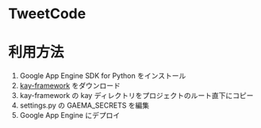 # TweetCode

# 利用方法

1. Google App Engine SDK for Python をインストール
2. [kay-framework](https://code.google.com/p/kay-framework/) をダウンロード
3. kay-framework の kay ディレクトリをプロジェクトのルート直下にコピー
4. settings.py の GAEMA_SECRETS を編集
5. Google App Engine にデプロイ

